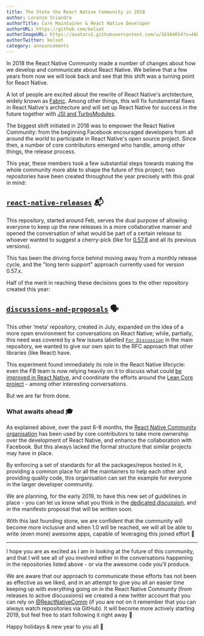 ```yaml
---
title: The State the React Native Community in 2018
author: Lorenzo Sciandra
authorTitle: Core Maintainer & React Native Developer
authorURL: https://github.com/kelset
authorImageURL: https://avatars2.githubusercontent.com/u/16104054?s=460&v=4
authorTwitter: kelset
category: announcements
---
```


In 2018 the React Native Community made a number of changes about how we develop and communicate about React Native. We believe that a few years from now we will look back and see that this shift was a turning point for React Native.

A lot of people are excited about the rewrite of React Native's architecture, widely known as [Fabric](https://github.com/react-native-community/discussions-and-proposals/issues/4). Among other things, this will fix fundamental flaws in React Native's architecture and will set up React Native for success in the future together with [JSI and TurboModules](https://github.com/react-native-community/discussions-and-proposals/issues/40).

The biggest shift initiated in 2018 was to empower the React Native Community: from the beginning Facebook encouraged developers from all around the world to participate in React Native's open source project. Since then, a number of core contributors emerged who handle, among other things, the release process.

This year, these members took a few substantial steps towards making the whole community more able to shape the future of this project; two repositories have been created throughout the year precisely with this goal in mind:

## [`react-native-releases`](https://github.com/react-native-community/react-native-releases) 📬

This repository, started around Feb, serves the dual purpose of allowing everyone to keep up the new releases in a more collaborative manner and opened the conversation of what would be part of a certain release to whoever wanted to suggest a cherry-pick (like for [0.57.8](https://github.com/react-native-community/react-native-releases/issues/71) and all its previous versions).

This has been the driving force behind moving away from a monthly release cycle, and the "long term support" approach currently used for version 0.57.x.

Half of the merit in reaching these decisions goes to the other repository created this year:

## [`discussions-and-proposals`](https://github.com/react-native-community/discussions-and-proposals) 🗣

This other ‘meta’ repository, created in July, expanded on the idea of a more open environment for conversations on React Native; while, partially, this need was covered by a few issues labelled [`For Discussion`](https://github.com/facebook/react-native/labels/For%20Discussion) in the main repository, we wanted to give our own spin to the RFC approach that other libraries (like React) have.

This experiment found immediately its role in the React Native lifecycle: even the FB team is now relying heavily on it to discuss what could [be improved in React Native](https://github.com/react-native-community/discussions-and-proposals/issues/64), and coordinate the efforts around the [Lean Core project](https://github.com/react-native-community/discussions-and-proposals/issues/6) - among other interesting conversations.

But we are far from done.

### What awaits ahead 🎓

As explained above, over the past 6-8 months, the [React Native Community organisation](https://github.com/react-native-community) has been used by core contributors to take more ownership over the development of React Native, and enhance the collaboration with Facebook. But this always lacked the formal structure that similar projects may have in place. 

By enforcing a set of standards for all the packages/repos hosted in it, providing a common place for all the maintainers to help each other and providing quality code, this organisation can set the example for everyone in the larger developer community.

We are planning, for the early 2019, to have this new set of guidelines in place - you can let us know what you think in the [dedicated discussion](https://github.com/react-native-community/discussions-and-proposals/issues/63), and in the manifesto proposal that will be written soon.

With this last founding stone, we are confident that the community will become more inclusive and when 1.0 will be reached, we will all be able to write (even more) awesome apps, capable of leveraging this joined effort 🤗

----

I hope you are as excited as I am in looking at the future of this community, and that I will see all of you involved either in the conversations happening in the repositories listed above - or via the awesome code you’ll produce.

We are aware that our approach to communicate these efforts has not been as effective as we liked, and in an attempt to give you all an easier time keeping up with everything going on in the React Native Community (from releases to active discussions) we created a new twitter account that you can rely on [@ReactNativeComm](https://twitter.com/ReactNativeComm) (if you are not on it remember that you can always watch repositories via GitHub). It will become more actively starting 2019, but feel free to start following it right away 🐣

Happy holidays & new year to you all 🎅
